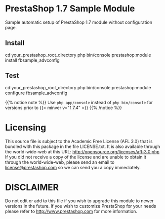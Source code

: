 # PrestaShop 1.7 Sample Module

Sample automatic setup of PrestaShop 1.7 module without configuration page.

## Install

cd your_prestashop_root_directory
php bin/console prestashop:module install fbsample_advconfig

## Test

cd your_prestashop_root_directory
php bin/console prestashop:module configure fbsample_advconfig

{{% notice note %}}
Use `php app/console` instead of `php bin/console` for versions prior to {{< minver v="1.7.4" >}}
{{% /notice %}}

# Licensing

This source file is subject to the Academic Free License (AFL 3.0)
that is bundled with this package in the file LICENSE.txt.
It is also available through the world-wide-web at this URL:
http://opensource.org/licenses/afl-3.0.php
If you did not receive a copy of the license and are unable to
obtain it through the world-wide-web, please send an email
to license@prestashop.com so we can send you a copy immediately.

# DISCLAIMER
 
Do not edit or add to this file if you wish to upgrade this module to newer
versions in the future. If you wish to customize PrestaShop for your
needs please refer to http://www.prestashop.com for more information.

